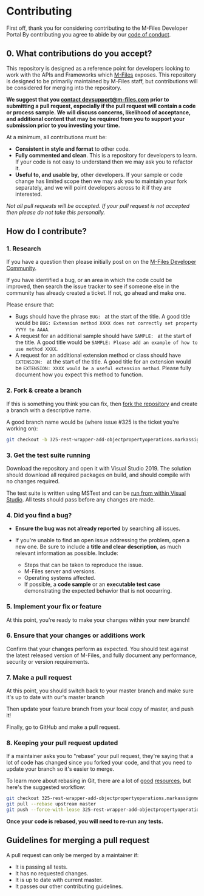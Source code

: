 # Contributing

First off, thank you for considering contributing to the M-Files Developer Portal
By contributing you agree to abide by our [code of conduct](CODE_OF_CONDUCT.md).

## 0. What contributions do you accept?

This repository is designed as a reference point for developers looking to work with the APIs and Frameworks which [M-Files](http://www.m-files.com) exposes.
This repository is designed to be primarily maintained by M-Files staff, but contributions will be considered for merging into the repository.

**We suggest that you [contact devsupport@m-files.com](mailto:devsupport@m-files.com) prior to submitting a pull request, especially if the
pull request will contain a code or process sample.  We will discuss concerns, likelihood of acceptance, and additional content that may be required
from you to support your submission  prior to you investing your time.**

At a minimum, all contributions must be:

* **Consistent in style and format** to other code.
* **Fully commented and clean**. This is a repository for developers to learn.  If your code is not easy to understand then we may ask you to refactor it.
* **Useful to, and usable by,** other developers.  If your sample or code change has limited scope then we may ask you to maintain your fork separately, and we will point developers across to it if they are interested.

*Not all pull requests will be accepted.  If your pull request is not accepted then please do not take this personally.*

## How do I contribute?

### 1. Research

If you have a question then please initially post on on the
[M-Files Developer Community](https://community.m-files.com).

If you have identified a bug, or an area in which the code could be improved, then
search the issue tracker to see if someone else in the community has already created a ticket.
If not, go ahead and make one.

Please ensure that:

* Bugs should have the phrase `BUG: ` at the start of the title.
A good title would be `BUG: Extension method XXXX does not correctly set property YYYY to AAAA`.
* A request for an additional sample should have `SAMPLE: ` at the start of the title.
A good title would be `SAMPLE: Please add an example of how to use method XXXX`.
* A request for an additional extension method or class should have `EXTENSION: ` at the start of the title.
A good title for an extension would be `EXTENSION: XXXX would be a useful extension method`.  Please fully document how you expect this method to function.

### 2. Fork & create a branch

If this is something you think you can fix, then
[fork the repository](https://help.github.com/articles/fork-a-repo)
and create a branch with a descriptive name.

A good branch name would be (where issue #325 is the ticket you're working on):

```sh
git checkout -b 325-rest-wrapper-add-objectpropertyoperations.markassignmentcomplete
```

### 3. Get the test suite running

Download the repository and open it with Visual Studio 2019.  The solution should download all required
packages on build, and should compile with no changes required.

The test suite is written using MSTest and can be [run from within Visual Studio](https://msdn.microsoft.com/en-us/library/ms182470.aspx).
All tests should pass before any changes are made.

### 4. Did you find a bug?

* **Ensure the bug was not already reported** by searching all
  issues.

* If you're unable to find an open issue addressing the problem, open a new
  one.  Be sure to
  include a **title and clear description**, as much relevant information as
  possible.  Include:
    * Steps that can be taken to reproduce the issue.
    * M-Files server and versions.
    * Operating systems affected.
    * If possible, a **code sample** or an **executable test case** demonstrating
    the expected behavior that is not occurring.

### 5. Implement your fix or feature

At this point, you're ready to make your changes within your new branch!

### 6. Ensure that your changes or additions work

Confirm that your changes perform as expected.  You should test against the latest
released version of M-Files, and fully document any performance, security or version
requirements.

### 7. Make a pull request

At this point, you should switch back to your master branch and make sure it's
up to date with our's master branch

Then update your feature branch from your local copy of master, and push it!

Finally, go to GitHub and make a pull request.

### 8. Keeping your pull request updated

If a maintainer asks you to "rebase" your pull request, they're saying that a lot of code
has changed since you forked your code, and that you need to update your branch so it's easier to merge.

To learn more about rebasing in Git, there are a lot of
[good](http://git-scm.com/book/en/Git-Branching-Rebasing)
[resources](https://help.github.com/articles/interactive-rebase),
but here's the suggested workflow:

```sh
git checkout 325-rest-wrapper-add-objectpropertyoperations.markassignmentcomplete
git pull --rebase upstream master
git push --force-with-lease 325-rest-wrapper-add-objectpropertyoperations.markassignmentcomplete
```

**Once your code is rebased, you will need to re-run any tests.**

## Guidelines for merging a pull request

A pull request can only be merged by a maintainer if:

* It is passing all tests.
* It has no requested changes.
* It is up to date with current master.
* It passes our other contributing guidelines.
